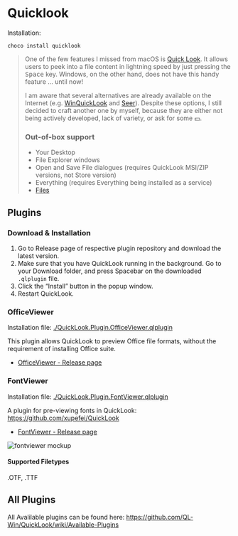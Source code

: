 # Quicklook

Installation:

    choco install quicklook

> One of the few features I missed from macOS is [Quick Look](https://en.wikipedia.org/wiki/Quick_Look). It allows users to peek into a file content in lightning speed by just pressing the <kbd>Space</kbd> key. Windows, on the other hand, does not have this handy feature ... until now!
> 
> I am aware that several alternatives are already available on the Internet (e.g. [WinQuickLook](https://github.com/shibayan/WinQuickLook) and [Seer](https://github.com/ccseer/Seer)). Despite these options, I still decided to craft another one by myself, because they are either not being actively developed, lack of variety, or ask for some :dollar:.
>
> ### Out-of-box support
> 
> - Your Desktop
> - File Explorer windows
> - Open and Save File dialogues (requires QuickLook MSI/ZIP versions, not Store version)
> - Everything (requires Everything being installed as a service)
> - [Files](https://www.microsoft.com/store/apps/9NGHP3DX8HDX)


## Plugins

### Download & Installation
1. Go to Release page of respective plugin repository and download the latest version.
2. Make sure that you have QuickLook running in the background. Go to your Download folder, and press <key>Spacebar</key> on the downloaded `.qlplugin` file.
3. Click the “Install” button in the popup window.
4. Restart QuickLook.

### OfficeViewer

Installation file: [./QuickLook.Plugin.OfficeViewer.qlplugin](./QuickLook.Plugin.OfficeViewer.qlplugin)

This plugin allows QuickLook to preview Office file formats, without the requirement of installing Office suite.
- [OfficeViewer - Release page](https://github.com/QL-Win/QuickLook.Plugin.OfficeViewer/releases)

### FontViewer

Installation file: [./QuickLook.Plugin.FontViewer.qlplugin](./QuickLook.Plugin.FontViewer.qlplugin)

A plugin for pre-viewing fonts in QuickLook: https://github.com/xupefei/QuickLook  
- [FontViewer - Release page](https://github.com/jeremyhart/QuickLook.Plugin.FontViewer/releases)

![fontviewer mockup](https://user-images.githubusercontent.com/2062475/47404316-5167c480-d7a9-11e8-8768-053ade6cddd3.jpg)

#### Supported Filetypes  
.OTF, .TTF

## All Plugins

All Avalilable plugins can be found here: https://github.com/QL-Win/QuickLook/wiki/Available-Plugins
